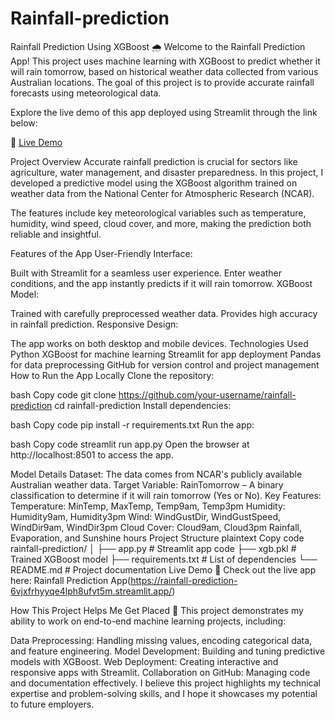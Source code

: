 # Rainfall-prediction
Rainfall Prediction Using XGBoost 🌧️
Welcome to the Rainfall Prediction App! This project uses machine learning with XGBoost to predict whether it will rain tomorrow, based on historical weather data collected from various Australian locations. The goal of this project is to provide accurate rainfall forecasts using meteorological data.

Explore the live demo of this app deployed using Streamlit through the link below:

🔗 [Live Demo](https://rainfall-prediction-6vjxfrhyyqe4lph8ufvt5m.streamlit.app/)

Project Overview
Accurate rainfall prediction is crucial for sectors like agriculture, water management, and disaster preparedness. In this project, I developed a predictive model using the XGBoost algorithm trained on weather data from the National Center for Atmospheric Research (NCAR).

The features include key meteorological variables such as temperature, humidity, wind speed, cloud cover, and more, making the prediction both reliable and insightful.

Features of the App
User-Friendly Interface:

Built with Streamlit for a seamless user experience.
Enter weather conditions, and the app instantly predicts if it will rain tomorrow.
XGBoost Model:

Trained with carefully preprocessed weather data.
Provides high accuracy in rainfall prediction.
Responsive Design:

The app works on both desktop and mobile devices.
Technologies Used
Python
XGBoost for machine learning
Streamlit for app deployment
Pandas for data preprocessing
GitHub for version control and project management
How to Run the App Locally
Clone the repository:

bash
Copy code
git clone https://github.com/your-username/rainfall-prediction
cd rainfall-prediction
Install dependencies:

bash
Copy code
pip install -r requirements.txt
Run the app:

bash
Copy code
streamlit run app.py
Open the browser at http://localhost:8501 to access the app.

Model Details
Dataset: The data comes from NCAR's publicly available Australian weather data.
Target Variable: RainTomorrow – A binary classification to determine if it will rain tomorrow (Yes or No).
Key Features:
Temperature: MinTemp, MaxTemp, Temp9am, Temp3pm
Humidity: Humidity9am, Humidity3pm
Wind: WindGustDir, WindGustSpeed, WindDir9am, WindDir3pm
Cloud Cover: Cloud9am, Cloud3pm
Rainfall, Evaporation, and Sunshine hours
Project Structure
plaintext
Copy code
rainfall-prediction/
│
├── app.py               # Streamlit app code
├── xgb.pkl              # Trained XGBoost model
├── requirements.txt     # List of dependencies
└── README.md            # Project documentation
Live Demo
🚀 Check out the live app here: Rainfall Prediction App(https://rainfall-prediction-6vjxfrhyyqe4lph8ufvt5m.streamlit.app/)

How This Project Helps Me Get Placed 💼
This project demonstrates my ability to work on end-to-end machine learning projects, including:

Data Preprocessing: Handling missing values, encoding categorical data, and feature engineering.
Model Development: Building and tuning predictive models with XGBoost.
Web Deployment: Creating interactive and responsive apps with Streamlit.
Collaboration on GitHub: Managing code and documentation effectively.
I believe this project highlights my technical expertise and problem-solving skills, and I hope it showcases my potential to future employers.

